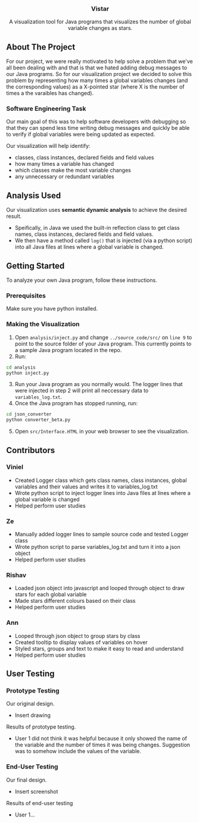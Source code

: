 <br />
<p align="center">
  <h3 align="center">Vistar</h3>

  <p align="center">
    A visualization tool for Java programs that visualizes the number of global variable changes as stars.
</p>

<!-- ABOUT THE PROJECT -->
## About The Project
For our project, we were really motivated to help solve a problem that we've all been dealing with and that is that we hated adding debug messages to our Java programs. So for our visualization project we decided to solve this problem by representing how many times a global variables changes (and the corresponding values) as a X-pointed star (where X is the number of times a the varaibles has changed).

### Software Engineering Task
Our main goal of this was to help software developers with debugging so that they can spend less time writing debug messages and quickly be able to verify if global variables were being updated as expected.

Our visualization will help identify:
* classes, class instances, declared fields and field values
* how many times a variable has changed
* which classes make the most variable changes
* any unnecessary or redundant variables

## Analysis Used
Our visualization uses **semantic dynamic analysis** to achieve the desired result.
* Speifically, in Java we used the built-in reflection class to get class names, class instances, declared fields and field values.
* We then have a method called `log()` that is injected (via a python script) into all Java files at lines where a global variable is changed. 

<!-- GETTING STARTED -->
## Getting Started

To analyze your own Java program, follow these instructions.

### Prerequisites

Make sure you have python installed.

### Making the Visualization

1. Open `analysis/inject.py` and change `../source_code/src/` on `line 9` to point to the source folder of your Java program. This currently points to a sample Java program located in the repo.
2. Run:
```bash
cd analysis
python inject.py
```
3. Run your Java program as you normally would. The logger lines that were injected in step 2 will print all neccessary data to `variables_log.txt`.
4. Once the Java program has stopped running, run:
```bash
cd json_converter
python converter_beta.py
```
5. Open `src/Interface.HTML` in your web browser to see the visualization.

<!-- CONTRIBUTORS -->
## Contributors

### Viniel
* Created Logger class which gets class names, class instances, global variables and their values and writes it to variables_log.txt
* Wrote python script to inject logger lines into Java files at lines where a global variable is changed
* Helped perform user studies

### Ze
* Manually added logger lines to sample source code and tested Logger class
* Wrote python script to parse variables_log.txt and turn it into a json object
* Helped perform user studies

### Rishav
* Loaded json object into javascript and looped through object to draw stars for each global variable
* Made stars different colours based on their class
* Helped perform user studies

### Ann
* Looped through json object to group stars by class
* Created tooltip to display values of variables on hover
* Styled stars, groups and text to make it easy to read and understand
* Helped perform user studies

<!-- USER TESTING -->
## User Testing
### Prototype Testing
Our original design.
* Insert drawing

Results of prototype testing.
* User 1 did not think it was helpful because it only showed the name of the variable and the number of times it was being changes. Suggestion was to somehow include the values of the variable.

### End-User Testing
Our final design.
* Insert screenshot

Results of end-user testing
* User 1...
